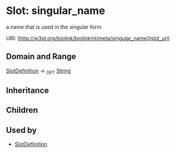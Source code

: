 # Slot: singular_name


a name that is used in the singular form

URI: [http://w3id.org/biolink/biolinkml/meta/singular_name](slot_uri)
## Domain and Range

[SlotDefinition](SlotDefinition.md) ->  <sub>OPT</sub> [String](String.md)
## Inheritance

## Children

## Used by

 * [SlotDefinition](SlotDefinition.md)

